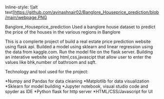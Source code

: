 Inline-style: 
![alt text]https://github.com/avinashnair02/Banglore_Houseprice_prediction/blob/main/webpage.PNG  
  
  
  Banglore_Houseprice_prediction
Used a banglore house dataset to predict the price of the houses in the various regions in Banglore


This is a complerte project of  build a real estate price prediction website using flask api.
Builded a model using sklearn and linear  regression using the data from kaggle.com.
Run the model file on the flask server.
Building an interative website using html,css,javascipt that allow user to enter the values like bhk,number of bathroom and sqft.
 
Technology and tool used for the project:


*Numpy and Pandas for data cleaning
*Matplotlib for data visualization
*Sklearn for model building
*Jupyter notebook, visual studio code and spyder as IDE
*Python flask for http server
*HTML/CSS/Javascript for UI


